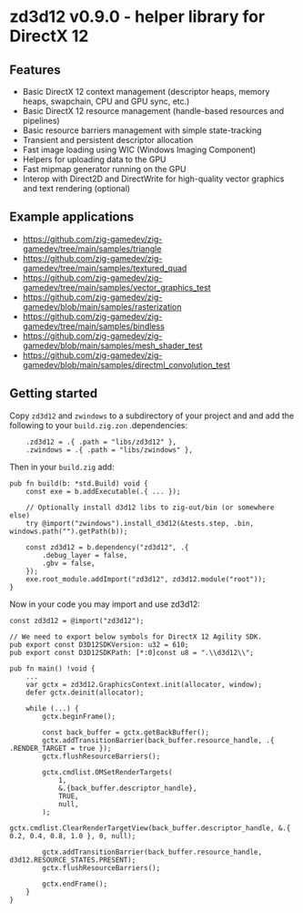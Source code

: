 # zd3d12 v0.9.0 - helper library for DirectX 12

## Features

- Basic DirectX 12 context management (descriptor heaps, memory heaps, swapchain, CPU and GPU sync, etc.)
- Basic DirectX 12 resource management (handle-based resources and pipelines)
- Basic resource barriers management with simple state-tracking
- Transient and persistent descriptor allocation
- Fast image loading using WIC (Windows Imaging Component)
- Helpers for uploading data to the GPU
- Fast mipmap generator running on the GPU
- Interop with Direct2D and DirectWrite for high-quality vector graphics and text rendering (optional)

## Example applications
- https://github.com/zig-gamedev/zig-gamedev/tree/main/samples/triangle
- https://github.com/zig-gamedev/zig-gamedev/tree/main/samples/textured_quad
- https://github.com/zig-gamedev/zig-gamedev/tree/main/samples/vector_graphics_test
- https://github.com/zig-gamedev/zig-gamedev/blob/main/samples/rasterization
- https://github.com/zig-gamedev/zig-gamedev/tree/main/samples/bindless
- https://github.com/zig-gamedev/zig-gamedev/blob/main/samples/mesh_shader_test
- https://github.com/zig-gamedev/zig-gamedev/blob/main/samples/directml_convolution_test

## Getting started

Copy `zd3d12` and `zwindows` to a subdirectory of your project and and add the following to your `build.zig.zon` .dependencies:

```zig
    .zd3d12 = .{ .path = "libs/zd3d12" },
    .zwindows = .{ .path = "libs/zwindows" },
```

Then in your `build.zig` add:

```zig
pub fn build(b: *std.Build) void {
    const exe = b.addExecutable(.{ ... });

    // Optionally install d3d12 libs to zig-out/bin (or somewhere else)
    try @import("zwindows").install_d3d12(&tests.step, .bin, windows.path("").getPath(b));

    const zd3d12 = b.dependency("zd3d12", .{
        .debug_layer = false,
        .gbv = false,
    });
    exe.root_module.addImport("zd3d12", zd3d12.module("root"));
}
```

Now in your code you may import and use zd3d12:

```zig
const zd3d12 = @import("zd3d12");

// We need to export below symbols for DirectX 12 Agility SDK.
pub export const D3D12SDKVersion: u32 = 610;
pub export const D3D12SDKPath: [*:0]const u8 = ".\\d3d12\\";

pub fn main() !void {
    ...
    var gctx = zd3d12.GraphicsContext.init(allocator, window);
    defer gctx.deinit(allocator);

    while (...) {
        gctx.beginFrame();

        const back_buffer = gctx.getBackBuffer();
        gctx.addTransitionBarrier(back_buffer.resource_handle, .{ .RENDER_TARGET = true });
        gctx.flushResourceBarriers();

        gctx.cmdlist.OMSetRenderTargets(
            1,
            &.{back_buffer.descriptor_handle},
            TRUE,
            null,
        );
        gctx.cmdlist.ClearRenderTargetView(back_buffer.descriptor_handle, &.{ 0.2, 0.4, 0.8, 1.0 }, 0, null);

        gctx.addTransitionBarrier(back_buffer.resource_handle, d3d12.RESOURCE_STATES.PRESENT);
        gctx.flushResourceBarriers();

        gctx.endFrame();
    }
}
```
